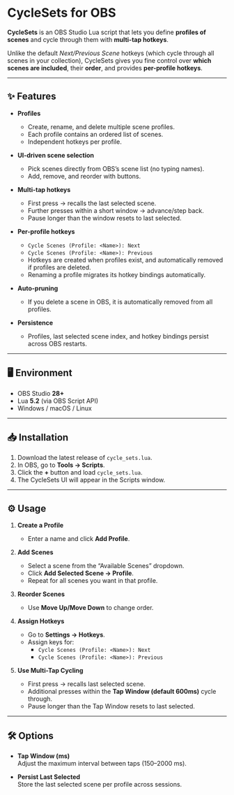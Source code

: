 # CycleSets for OBS

**CycleSets** is an OBS Studio Lua script that lets you define **profiles of scenes** and cycle through them with **multi-tap hotkeys**.  

Unlike the default *Next/Previous Scene* hotkeys (which cycle through all scenes in your collection), CycleSets gives you fine control over **which scenes are included**, their **order**, and provides **per-profile hotkeys**.  

---

## ✨ Features

- **Profiles**  
  - Create, rename, and delete multiple scene profiles.  
  - Each profile contains an ordered list of scenes.  
  - Independent hotkeys per profile.  

- **UI-driven scene selection**  
  - Pick scenes directly from OBS’s scene list (no typing names).  
  - Add, remove, and reorder with buttons.  

- **Multi-tap hotkeys**  
  - First press → recalls the last selected scene.  
  - Further presses within a short window → advance/step back.  
  - Pause longer than the window resets to last selected.  

- **Per-profile hotkeys**  
  - `Cycle Scenes (Profile: <Name>): Next`  
  - `Cycle Scenes (Profile: <Name>): Previous`  
  - Hotkeys are created when profiles exist, and automatically removed if profiles are deleted.  
  - Renaming a profile migrates its hotkey bindings automatically.  

- **Auto-pruning**  
  - If you delete a scene in OBS, it is automatically removed from all profiles.  

- **Persistence**  
  - Profiles, last selected scene index, and hotkey bindings persist across OBS restarts.  

---

## 🖥️ Environment

- OBS Studio **28+**  
- Lua **5.2** (via OBS Script API)  
- Windows / macOS / Linux  

---

## 📥 Installation

1. Download the latest release of `cycle_sets.lua`.  
2. In OBS, go to **Tools → Scripts**.  
3. Click the **+** button and load `cycle_sets.lua`.  
4. The CycleSets UI will appear in the Scripts window.  

---

## ⚙️ Usage

1. **Create a Profile**  
   - Enter a name and click **Add Profile**.  

2. **Add Scenes**  
   - Select a scene from the “Available Scenes” dropdown.  
   - Click **Add Selected Scene → Profile**.  
   - Repeat for all scenes you want in that profile.  

3. **Reorder Scenes**  
   - Use **Move Up/Move Down** to change order.  

4. **Assign Hotkeys**  
   - Go to **Settings → Hotkeys**.  
   - Assign keys for:
     - `Cycle Scenes (Profile: <Name>): Next`  
     - `Cycle Scenes (Profile: <Name>): Previous`  

5. **Use Multi-Tap Cycling**  
   - First press → recalls last selected scene.  
   - Additional presses within the **Tap Window (default 600ms)** cycle through.  
   - Pause longer than the Tap Window resets to last selected.  

---

## 🛠️ Options

- **Tap Window (ms)**  
  Adjust the maximum interval between taps (150–2000 ms).  

- **Persist Last Selected**  
  Store the last selected scene per profile across sessions.